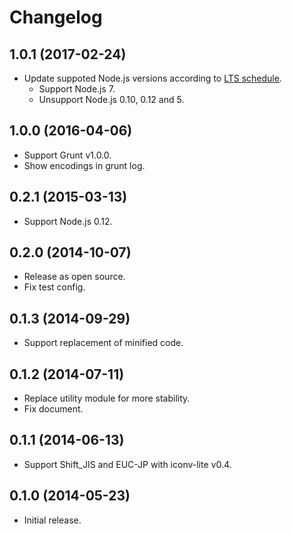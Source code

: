 # Changelog

## 1.0.1 (2017-02-24)
- Update suppoted Node.js versions according to [LTS schedule](https://github.com/nodejs/LTS).
  - Support Node.js 7.
  - Unsupport Node.js 0.10, 0.12 and 5.

## 1.0.0 (2016-04-06)
- Support Grunt v1.0.0.
- Show encodings in grunt log.

## 0.2.1 (2015-03-13)
- Support Node.js 0.12.

## 0.2.0 (2014-10-07)
- Release as open source.
- Fix test config.

## 0.1.3 (2014-09-29)
- Support replacement of minified code.

## 0.1.2 (2014-07-11)
- Replace utility module for more stability.
- Fix document.

## 0.1.1 (2014-06-13)
- Support Shift_JIS and EUC-JP with iconv-lite v0.4.

## 0.1.0 (2014-05-23)
- Initial release.
